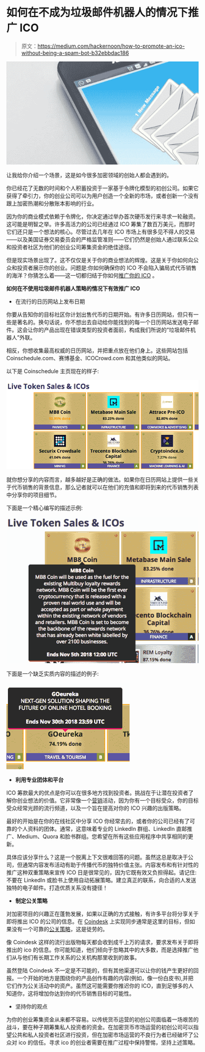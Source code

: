 # 如何在不成为垃圾邮件机器人的情况下推广 ICO

> 原文：<https://medium.com/hackernoon/how-to-promote-an-ico-without-being-a-spam-bot-b32ebbdac186>

![](img/c209e7ac2cadb90888544b378de58c82.png)

让我给你介绍一个场景，这是如今很多加密领域的创始人都会遇到的。

你已经花了无数的时间和个人积蓄投资于一家基于令牌化模型的初创公司。如果它获得了牵引力，你的创业公司可以为用户创造一个全新的市场，或者创新一个没有跟上加密热潮和分散账本影响的行业。

因为你的商业模式依赖于令牌化，你决定通过举办首次硬币发行来寻求一轮融资。这可能是明智之举。许多高活力的公司已经通过 ICO 筹集了数百万美元，而那时它们还只是一个想法的核心。尽管过去几年在 ICO 市场上有很多见不得人的交易——以及美国证券交易委员会的严格监管准则——它们仍然是创始人通过联系公众和投资者社区为他们的创业公司筹集资金的绝佳途径。

但是现实场景出现了。这不仅仅是关于你的商业想法的辉煌。这是关于你如何向公众和投资者展示你的创业。问题是:你如何确保你的 ICO 不会陷入骗局式代币销售的海洋？你猜怎么着——这一切都归结于你如何[推广你的 ICO](https://powerfuloutreach.com/how-to-use-pr-to-promote-your-ico/) 。

**如何在不使用垃圾邮件机器人策略的情况下有效推广 ICO**

*   在流行的日历网站上发布日期

你要从告知你的目标社区你计划出售代币的日期开始。有许多日历网站，但只有一些是著名的。换句话说，你不想出去自动给你能找到的每一个日历网站发送电子邮件。这会让你的产品出现在错误类型的投资者面前，构成我们所说的“垃圾邮件机器人”外联。

相反，你想收集最高权威的日历网站，并把重点放在他们身上。这些网站包括 Coinschedule.com、赛博基金、ICOCrowd.com 和其他类似的网站。

以下是 Coinschedule 主页现在的样子:

![](img/6767051cf24160bc35654001dd23837d.png)

就你想分享的内容而言，越多越好是正确的做法。如果你在日历网站上提供一些关于代币销售的背景信息，那么记者就可以在他们的充值和即将到来的代币销售列表中分享你的项目细节。

下面是一个精心编写的描述示例:

![](img/3b2c9399e98d1d29cca24f32355de25a.png)

下面是一个缺乏实质内容的描述的例子:

![](img/1ad78d95bfd21c9a9e32b5928eea76d4.png)

*   **利用专业团体和平台**

ICO 筹款最大的优点是你可以在很多地方找到投资者。挑战在于让潜在投资者了解你创业想法的价值。它非常像一个[营销](https://hackernoon.com/tagged/marketing)活动，因为你有一个目标受众，你的目标受众经常光顾的流行频道，以及一个旨在提高对你的 ICO 兴趣的出版策略。

最好的开始是在你的在线社区中分享 ICO 你经常去的，或者你的公司已经有了可靠的个人资料的团体。通常，这意味着专业的 LinkedIn 群组、LinkedIn 直邮推广、Medium、Quora 和脸书群组。您希望在所有这些应用程序中共享相同的更新。

具体应该分享什么？这是一个脱离上下文很难回答的问题。虽然这总是取决于公司，但通常内容发布活动有助于传播代币的独特价值主张。内容发布和有针对性的推广这种双重策略来宣传 ICO 日是很常见的，因为它既有效又负担得起。请记住:不要在 LinkedIn 或脸书上使用自动拓展策略。建立真正的联系，向合适的人发送独特的电子邮件。打造优质关系没有捷径！

*   **制定公关策略**

对加密项目的兴趣正在蓬勃发展，如果以正确的方式接触，有许多平台将分享关于即将推出 ICO 的公司的信息。在 [Coindesk](https://www.coindesk.com/) 上实现同步通常是这里的目标，但如果没有一个可靠的[公关策略](https://www.entrepreneur.com/article/173460)，这是徒劳的。

像 Coindesk 这样的流行出版物每天都会收到成千上万的请求，要求发布关于即将推出的 ico 的信息。你可能知道，他们倾向于忽略其中的大多数，而是选择推广他们从与他们有长期工作关系的公关机构那里收到的故事。

虽然登陆 Coindesk 不一定是不可能的，但有其他渠道可以让你的钱产生更好的回报。一个开始的地方是围绕你的产品创作有趣的内容(例如，像一份白皮书),并把它们作为公关活动中的资产。虽然这可能需要你推迟你的 ICO，直到足够多的人知道你，这将增加你达到你的代币销售目标的可能性。

*   坚持你的观点

为你的创业筹集资金从来都不容易。以传统货币运营的初创公司面临着一场艰苦的战斗，要在种子期筹集私人投资者的资金。在加密货币市场运营的初创公司可以指望公共和私人投资者社区进行投资，但在加密市场运营的不良行为者已经破坏了公众对 ico 的信任。寻求 ico 的创业者需要在推广过程中保持警惕，坚持上述策略。